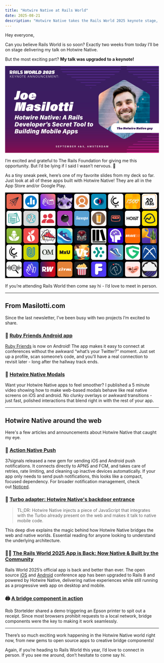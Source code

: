 ```yaml
---
title: "Hotwire Native at Rails World"
date: 2025-08-21
description: "Hotwire Native takes the Rails World 2025 keynote stage, plus updates on Ruby Friends for Android, native-feeling modals, and community projects."
---
```


Hey everyone,

Can you believe Rails World is so soon? Exactly two weeks from today I’ll be on stage delivering my talk on Hotwire Native.

But the most exciting part? **My talk was upgraded to a keynote!**

![Rails World keynote announcement](/assets/images/newsletter/rails-world-keynote-announcement.jpeg)

I’m excited and grateful to The Rails Foundation for giving me this opportunity. But I’d be lying if I said I wasn’t nervous. 🙈

As a tiny sneak peek, here’s one of my favorite slides from my deck so far. Just look at all of these apps built with Hotwire Native! They are all in the App Store and/or Google Play.

![Hotwire Native app icons](/assets/images/newsletter/app-icons.png)

If you’re attending Rails World then come say hi - I’d love to meet in person.

---

## From Masilotti.com

Since the last newsletter, I’ve been busy with two projects I’m excited to share.

### 🤖 [Ruby Friends Android app](https://play.google.com/store/apps/details?id=com.masilotti.rubyfriends&hl=en_US)

[Ruby Friends](https://rubyfriends.app) is now on Android! The app makes it easy to connect at conferences without the awkward “what’s your Twitter?” moment. Just set up a profile, scan someone’s code, and you’ll have a real connection to revisit later - long after the hallway track ends.

### 🎥 [Hotwire Native Modals](https://youtu.be/Sy1WYXlvDJ4)

Want your Hotwire Native apps to feel smoother? I published a 5 minute video showing how to make web-based modals behave like real native screens on iOS and android. No clunky overlays or awkward transitions - just fast, polished interactions that blend right in with the rest of your app.

---

## Hotwire Native around the web

Here's a few articles and announcements about Hotwire Native that caught my eye.

### 📲 [Action Native Push](https://dev.37signals.com/introducing-action-native-push/)

37signals released a new gem for sending iOS and Android push notifications. It connects directly to APNS and FCM, and takes care of retries, rate limiting, and cleaning up inactive devices automatically. If your app only needs to send push notifications, this looks like a compact, focused dependency. For broader notification management, check out [Noticed](https://github.com/excid3/noticed).

### 🚪 [Turbo adapter: Hotwire Native's backdoor entrance](https://radanskoric.com/articles/turbo-adapter-hotwire-native-backdoor-entrance)

> TL;DR: Hotwire Native injects a piece of JavaScript that integrates with the Turbo already present on the web and makes it talk to native mobile code.

This deep dive explains the magic behind how Hotwire Native bridges the web and native worlds. Essential reading for anyone looking to understand the underlying architecture.

### 👩‍💻 [The Rails World 2025 App is Back: Now Native & Built by the Community](https://www.teloslabs.co/post/the-rails-world-2025-app-is-back)

Rails World 2025’s official app is back and better than ever. The open source [iOS](https://github.com/TelosLabs/conference-ios-app) and [Android](https://github.com/TelosLabs/conference-android-app) conference app has been upgraded to Rails 8 and powered by Hotwire Native, delivering native experiences while still running as a progressive web app on desktop and mobile.

### 🖨️ [A bridge component in action](https://x.com/RobStortelder/status/1955648412520509819)

Rob Stortelder shared a demo triggering an Epson printer to spit out a receipt. Since most browsers prohibit requests to a local network, bridge components were the key to making it work seamlessly.

---

There’s so much exciting work happening in the Hotwire Native world right now, from new gems to open source apps to creative bridge components!

Again, if you’re heading to Rails World this year, I’d love to connect in person. If you see me around, don’t hesitate to come say hi.
